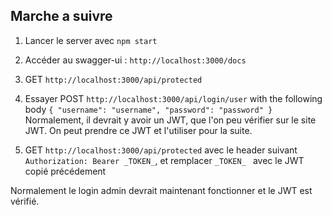 
## Marche a suivre
 
1) Lancer le server avec `npm start`

2) Accéder au swagger-ui : `http://localhost:3000/docs`

3) GET `http://localhost:3000/api/protected` 

4) Essayer POST `http://localhost:3000/api/login/user` with the following body
``
{
"username": "username",
"password": "password"
}
``
 Normalement, il devrait y avoir un JWT, que l'on peu vérifier sur le site JWT. On peut prendre ce JWT et l'utiliser pour la suite. 
 
 5) GET `http://localhost:3000/api/protected` avec le header suivant 
 ``Authorization: Bearer _TOKEN_``, et remplacer `_TOKEN_ ` avec le JWT copié précédement
  
Normalement le login admin devrait maintenant fonctionner et le JWT est vérifié. 

